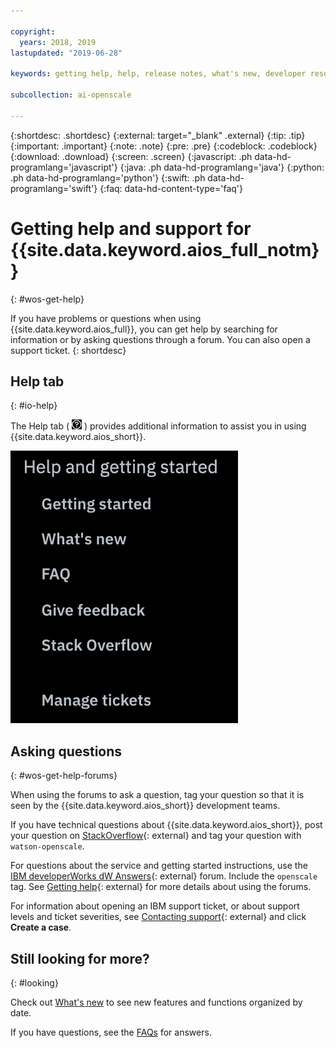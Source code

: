 ```yaml
---

copyright:
  years: 2018, 2019
lastupdated: "2019-06-28"

keywords: getting help, help, release notes, what's new, developer resources 

subcollection: ai-openscale

---
```


{:shortdesc: .shortdesc}
{:external: target="_blank" .external}
{:tip: .tip}
{:important: .important}
{:note: .note}
{:pre: .pre}
{:codeblock: .codeblock}
{:download: .download}
{:screen: .screen}
{:javascript: .ph data-hd-programlang='javascript'}
{:java: .ph data-hd-programlang='java'}
{:python: .ph data-hd-programlang='python'}
{:swift: .ph data-hd-programlang='swift'}
{:faq: data-hd-content-type='faq'}

# Getting help and support for {{site.data.keyword.aios_full_notm}}
{: #wos-get-help}

If you have problems or questions when using {{site.data.keyword.aios_full}}, you can get help by searching for information or by asking questions through a forum. You can also open a support ticket.
{: shortdesc}

## Help tab
{: #io-help}

The Help tab ( ![help tab icon](images/insight-help-tab.png) ) provides additional information to assist you in using {{site.data.keyword.aios_short}}.

![help panel](images/help-tab-flyout.png)

## Asking questions
{: #wos-get-help-forums}

When using the forums to ask a question, tag your question so that it is seen by the {{site.data.keyword.aios_short}} development teams.

If you have technical questions about {{site.data.keyword.aios_short}}, post your question on [StackOverflow](https://stackoverflow.com/questions/tagged/watson-openscale){: external} and tag your question with `watson-openscale`.

For questions about the service and getting started instructions, use the [IBM developerWorks dW Answers](https://developer.ibm.com/?s=openscale){: external} forum. Include the `openscale` tag. See [Getting help](https://developer.ibm.com/answers/smartspace/dw-answers-help/index.html){: external} for more details about using the forums.

For information about opening an IBM support ticket, or about support levels and ticket severities, see [Contacting support](https://cloud.ibm.com/unifiedsupport/supportcenter){: external} and click **Create a case**.

## Still looking for more?
{: #looking}

Check out [What's new](/docs/services/ai-openscale?topic=ai-openscale-rn-relnotes) to see new features and functions organized by date.

If you have questions, see the [FAQs](/docs/services/ai-openscale?topic=ai-openscale-wos-faqs) for answers.
